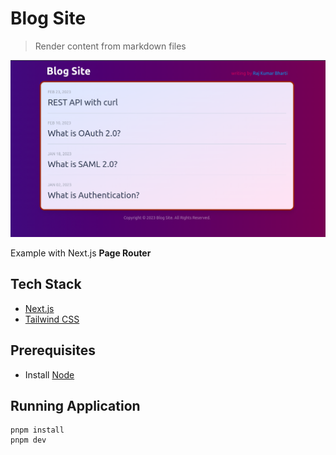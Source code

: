 # Blog Site

> Render content from markdown files

![blog site](./readme-images/demo.png)

Example with Next.js **Page Router**

## Tech Stack

- [Next.js](https://nextjs.org/)
- [Tailwind CSS](https://tailwindcss.com/)

## Prerequisites

- Install [Node](https://nodejs.org/en/download/)

## Running Application

```shell
pnpm install
pnpm dev
```
